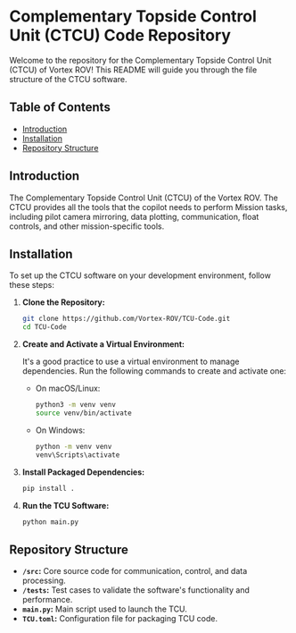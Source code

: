 # Complementary Topside Control Unit (CTCU) Code Repository

Welcome to the repository for the Complementary Topside Control Unit (CTCU) of Vortex ROV! This README will guide you through the file structure of the CTCU software.

## Table of Contents

- [Introduction](#introduction)
- [Installation](#installation)
- [Repository Structure](#repository-structure)
  
## Introduction

The Complementary Topside Control Unit (CTCU) of the Vortex ROV. The CTCU provides all the tools that the copilot needs to perform Mission tasks, including pilot camera mirroring, data plotting, communication, float controls, and other mission-specific tools.

## Installation

To set up the CTCU software on your development environment, follow these steps:

1. **Clone the Repository:**
   ```bash
   git clone https://github.com/Vortex-ROV/TCU-Code.git
   cd TCU-Code
   ```

2. **Create and Activate a Virtual Environment:**

   It's a good practice to use a virtual environment to manage dependencies. Run the following commands to create and activate one:

   - On macOS/Linux:
     ```bash
     python3 -m venv venv
     source venv/bin/activate
     ```

   - On Windows:
     ```bash
     python -m venv venv
     venv\Scripts\activate
     ```

3. **Install Packaged Dependencies:**
   ```bash
   pip install .
   ```

4. **Run the TCU Software:**
   ```bash
   python main.py
   ```

## Repository Structure

- **`/src`:** Core source code for communication, control, and data processing.
- **`/tests`:** Test cases to validate the software's functionality and performance.
- **`main.py`:** Main script used to launch the TCU.
- **`TCU.toml`:** Configuration file for packaging TCU code.
